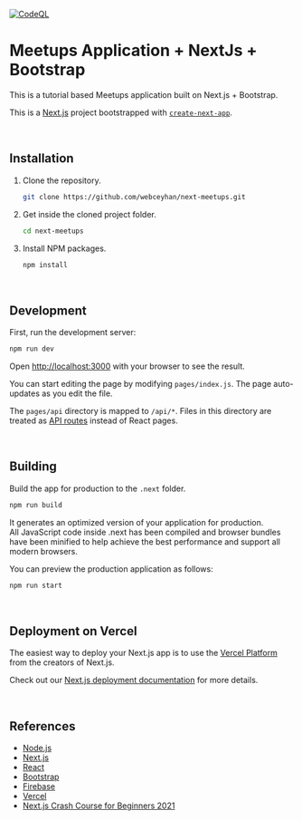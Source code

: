 <!-- AUTOMATION BADGES -->

[![CodeQL](https://github.com/webceyhan/next-meetups/actions/workflows/codeql-analysis.yml/badge.svg)](https://github.com/webceyhan/next-meetups/actions/workflows/codeql-analysis.yml)

# Meetups Application + NextJs + Bootstrap

This is a tutorial based Meetups application built on Next.js + Bootstrap.

This is a [Next.js](https://nextjs.org/) project bootstrapped with [`create-next-app`](https://github.com/vercel/next.js/tree/canary/packages/create-next-app).

<br>
<!-- INSTALLATION //////////////////////////////////////////////////////// -->

## Installation

1. Clone the repository.
    ```sh
    git clone https://github.com/webceyhan/next-meetups.git
    ```
2. Get inside the cloned project folder.
    ```sh
    cd next-meetups
    ```
3. Install NPM packages.
    ```sh
    npm install
    ```

<br>
<!-- DEVELOPMENT ///////////////////////////////////////////////////////// -->

## Development

First, run the development server:

```bash
npm run dev
```

Open [http://localhost:3000](http://localhost:3000) with your browser to see the result.

You can start editing the page by modifying `pages/index.js`. The page auto-updates as you edit the file.

The `pages/api` directory is mapped to `/api/*`. Files in this directory are treated as [API routes](https://nextjs.org/docs/api-routes/introduction) instead of React pages.

<br>
<!-- BUILDING //////////////////////////////////////////////////////////// -->

## Building

Build the app for production to the `.next` folder.

```sh
npm run build
```

It generates an optimized version of your application for production.\
All JavaScript code inside .next has been compiled and browser bundles have been minified to help achieve the best performance and support all modern browsers.

You can preview the production application as follows:

```sh
npm run start
```

<br>
<!-- DEPLOYMENT ////////////////////////////////////////////////////////// -->

## Deployment on Vercel

The easiest way to deploy your Next.js app is to use the [Vercel Platform](https://vercel.com/new?utm_medium=default-template&filter=next.js&utm_source=create-next-app&utm_campaign=create-next-app-readme) from the creators of Next.js.

Check out our [Next.js deployment documentation](https://nextjs.org/docs/deployment) for more details.

<br>
<!-- REFERENCES ////////////////////////////////////////////////////////// -->

## References

-   [Node.js](https://nodejs.dev/)
-   [Next.js](https://nextjs.org/)
-   [React](https://reactjs.org/)
-   [Bootstrap](https://getbootstrap.com/)
-   [Firebase](https://firebase.google.com/)
-   [Vercel](https://vercel.com/)
-   [Next.js Crash Course for Beginners 2021](https://www.youtube.com/watch?v=MFuwkrseXVE)
